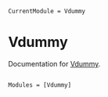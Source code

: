 ```@meta
CurrentModule = Vdummy
```

# Vdummy

Documentation for [Vdummy](https://github.com/Zijiaa/Vdummy.jl).

```@index
```

```@autodocs
Modules = [Vdummy]
```
